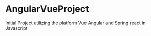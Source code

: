 # AngularVueProject
Initial Project utilizing the platform Vue Angular and Spring react in Javascript
